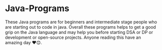 # Java-Programs 
These Java programs are for beginners and intermediate stage people who are starting out to code in java.
Overall these programs helps to get a good grip on the Java language and may help you before starting DSA or DP or development or open-source projects. 
Anyone reading this have an amazing day ❤️😊.
